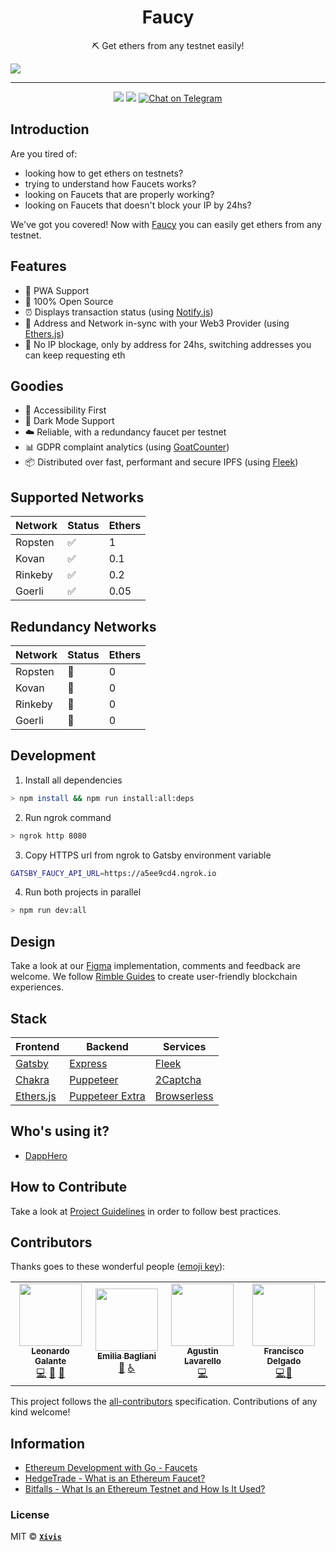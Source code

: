 <h1 align="center">Faucy</h1>

<p align="center">⛏ Get ethers from any testnet easily!</p>

<img src="https://i.ibb.co/7tN4hNC/faucy.png">

---

<div align="center">
  <img src="https://img.shields.io/github/issues/xivis/faucy?style=for-the-badge">
  <img src="https://img.shields.io/github/issues-pr/xivis/faucy?style=for-the-badge">
  <a href="https://t.me/faucy">
    <img src="https://img.shields.io/badge/Telegram-Faucy-blue?style=for-the-badge&logo=telegram&message=Telegram&color=blue" alt="Chat on Telegram">
  </a>
</div>

## Introduction

Are you tired of:

- looking how to get ethers on testnets?
- trying to understand how Faucets works?
- looking on Faucets that are properly working?
- looking on Faucets that doesn't block your IP by 24hs?

We've got you covered! Now with [Faucy](https://faucy.dev/) you can easily get ethers from any testnet.

## Features

- 🔋 PWA Support
- 🐙 100% Open Source
- ⏰ Displays transaction status (using [Notify.js](https://docs.blocknative.com/notify))
- 🔗 Address and Network in-sync with your Web3 Provider (using [Ethers.js](https://github.com/ethers-io/ethers.js))
- 🚰 No IP blockage, only by address for 24hs, switching addresses you can keep requesting eth

## Goodies

- 🦮 Accessibility First
- 🌚 Dark Mode Support
- ☁️ Reliable, with a redundancy faucet per testnet
- 📊 GDPR complaint analytics (using [GoatCounter](https://www.gatsbyjs.org/packages/gatsby-plugin-matomo/))
- 📦 Distributed over fast, performant and secure IPFS (using [Fleek](https://fleek.co))

## Supported Networks

| Network | Status | Ethers |
| ------- | ------ | ------ |
| Ropsten | ✅     | 1      |
| Kovan   | ✅     | 0.1    |
| Rinkeby | ✅     | 0.2    |
| Goerli  | ✅     | 0.05   |

## Redundancy Networks

| Network | Status | Ethers |
| ------- | ------ | ------ |
| Ropsten | 🚧     | 0      |
| Kovan   | 🚧     | 0      |
| Rinkeby | 🚧     | 0      |
| Goerli  | 🚧     | 0      |

## Development

1. Install all dependencies

```bash
> npm install && npm run install:all:deps
```

2. Run ngrok command

```bash
> ngrok http 8080
```

3. Copy HTTPS url from ngrok to Gatsby environment variable

```bash
GATSBY_FAUCY_API_URL=https://a5ee9cd4.ngrok.io
```

4. Run both projects in parallel

```bash
> npm run dev:all
```

## Design

Take a look at our [Figma](https://www.figma.com/file/e2ki1kz4pSTsXX6KAuyuaI/Faucy_UI?node-id=0%3A1) implementation, comments and feedback are welcome.
We follow [Rimble Guides](https://rimble.consensys.design/guides) to create user-friendly blockchain experiences.

## Stack

| Frontend                                            | Backend                                                        | Services                                  |
| --------------------------------------------------- | -------------------------------------------------------------- | ----------------------------------------- |
| [Gatsby](https://www.gatsbyjs.org)                  | [Express](https://expressjs.com)                               | [Fleek](https://fleek.co)                 |
| [Chakra](https://chakra-ui.com)                     | [Puppeteer](https://pptr.dev)                                  | [2Captcha](https://2captcha.com)          |
| [Ethers.js](https://github.com/ethers-io/ethers.js) | [Puppeteer Extra](https://github.com/berstend/puppeteer-extra) | [Browserless](https://www.browserless.io) |

## Who's using it?

- [DappHero](https://www.dapphero.io)

## How to Contribute

Take a look at [Project Guidelines](https://github.com/elsewhencode/project-guidelines) in order to follow best practices.

## Contributors

Thanks goes to these wonderful people ([emoji key](https://allcontributors.org/docs/en/emoji-key)):

<!-- ALL-CONTRIBUTORS-LIST:END -->

<!-- ALL-CONTRIBUTORS-LIST:START - Do not remove or modify this section -->
<!-- prettier-ignore-start -->
<!-- markdownlint-disable -->
<table>
  <tr>
    <td align="center"><a href="https://leonardogalante.com"><img src="https://avatars3.githubusercontent.com/u/2475912?v=4" width="100px;" alt=""/><br /><sub><b>Leonardo Galante</b></sub></a><br /><a href="https://github.com/Xivis/faucy/commits?author=lndgalante" title="Code">💻</a> <a href="https://github.com/Xivis/faucy/commits?author=lndgalante" title="Documentation">📖</a> <a href="#projectManagement-lndgalante" title="Project Management">📆</a></td>
    <td align="center"><a href="https://www.behance.net/emiliabagliani"><img src="https://media-exp1.licdn.com/dms/image/C4E03AQHGpJwQYpFQHQ/profile-displayphoto-shrink_400_400/0?e=1594857600&v=beta&t=ILsXvhGSqV-6U9E0kJQhy7MMmPtf9Yg2-GlbWPqsPMw" width="100px;" alt=""/><br /><sub><b>Emilia Bagliani</b></sub></a><br /><a href="#design-emiliabagliani" title="Design">🎨</a> <a href="#a11y-emiliabagliani" title="Accessibility">️️️️♿️</a></td>
    <td align="center"><a href="https://github.com/alavarello"><img src="https://avatars2.githubusercontent.com/u/19600590?v=4" width="100px;" alt=""/><br /><sub><b>Agustin Lavarello</b></sub></a><br /><a href="https://github.com/Xivis/faucy/commits?author=alavarello" title="Code">💻</a></td>
    <td align="center"><a href="https://github.com/frandelgado"><img src="https://avatars2.githubusercontent.com/u/28745941?v=4" width="100px;" alt=""/><br /><sub><b>Francisco Delgado</b></sub></a><br /><a href="https://github.com/Xivis/faucy/commits?author=frandelgado" title="Code">💻</a><a href="#projectManagement-frandelgado" title="Project Management">📆</a></td>
  </tr>
</table>

<!-- markdownlint-enable -->
<!-- prettier-ignore-end -->

<!-- ALL-CONTRIBUTORS-LIST:END -->

This project follows the [all-contributors](https://github.com/all-contributors/all-contributors) specification. Contributions of any kind welcome!

## Information

- [Ethereum Development with Go - Faucets](https://goethereumbook.org/faucets/)
- [HedgeTrade - What is an Ethereum Faucet?](https://hedgetrade.com/what-is-ethereum-faucet/)
- [Bitfalls - What Is an Ethereum Testnet and How Is It Used?](https://bitfalls.com/2018/05/31/what-is-an-ethereum-testnet-and-how-is-it-used/)

### License

MIT © **[`Xivis`](https://xivis.com)**
